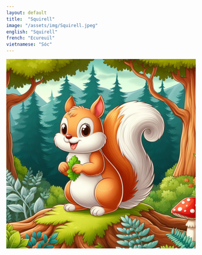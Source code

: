 ```yaml
---
layout: default
title:  "Squirell"
image: "/assets/img/Squirell.jpeg"
english: "Squirell"
french: "Ecureuil"
vietnamese: "Sóc"
---
```


![Squirell](/assets/img/Squirell.jpeg)